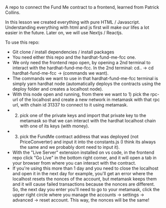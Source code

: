 A repo to connect the Fund Me contract to a frontend, learned from Patrick Collins.

In this lesson we created everything with pure HTML / Javascript.
Understanding everything with html and js first will make our lifes a lot easier in the future.
Later on, we will use Nextjs / Reactjs.

To use this repo:

-   Git clone / install dependencies / install packages
-   You need either this repo and the hardhat-fund-me-fcc one.
-   We only need the frontend repo open, by opening a 2nd terminal to interact with the hardhat-fund-me-fcc. In the 2nd terminal: cd.. -> cd hardhat-fund-me-fcc -> (commands we want).
-   The commands we want to use in that hardhat-fund-me-fcc terminal is simply yarn hardhat node (automatically deploys the contracts using the deploy folder and creates a localhost node).
-   With this node open and running, from there we want to 1) pick the rpc-url of the localhost and create a new network in metamask with that rpc url, with chain id 31337 to connect to it using metamask.
-   2. pick one of the private keys and import that private key to the metamask so that we can interact with the hardhat localhost chain with one of its keys (with money).
-   3. pick the FundMe contract address that was deployed (not PriceConverter) and input it into the constants.js (I think its always the same and we probably dont need to input it).
-   With the "Live Server" extension installed on vs code, in the frontend repo click "Go Live" in the bottom right corner, and it will open a tab in your browser from where you can interact with the contract.
-   If you're using this more than 1 day and you need to close the localhost and open it in the next day for example, you'll get an error where the localhost resets the nonces of the account, but metamask keeps them and it will cause failed transactions because the nonces are different. So, the next day you enter you'll need to go to your metamask, click the upper right circle where you manage the accounts -> settings -> advanced -> reset account. This way, the nonces will be the same!
